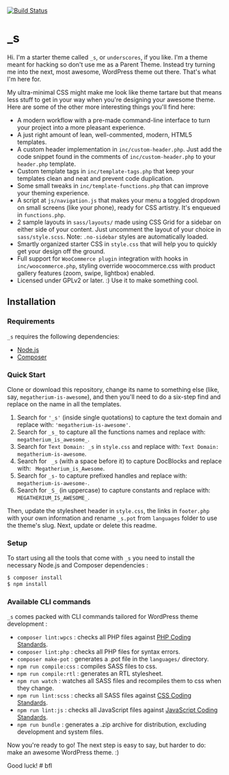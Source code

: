 [![Build Status](https://travis-ci.org/Automattic/_s.svg?branch=master)](https://travis-ci.org/Automattic/_s)

_s
===

Hi. I'm a starter theme called `_s`, or `underscores`, if you like. I'm a theme meant for hacking so don't use me as a Parent Theme. Instead try turning me into the next, most awesome, WordPress theme out there. That's what I'm here for.

My ultra-minimal CSS might make me look like theme tartare but that means less stuff to get in your way when you're designing your awesome theme. Here are some of the other more interesting things you'll find here:

* A modern workflow with a pre-made command-line interface to turn your project into a more pleasant experience.
* A just right amount of lean, well-commented, modern, HTML5 templates.
* A custom header implementation in `inc/custom-header.php`. Just add the code snippet found in the comments of `inc/custom-header.php` to your `header.php` template.
* Custom template tags in `inc/template-tags.php` that keep your templates clean and neat and prevent code duplication.
* Some small tweaks in `inc/template-functions.php` that can improve your theming experience.
* A script at `js/navigation.js` that makes your menu a toggled dropdown on small screens (like your phone), ready for CSS artistry. It's enqueued in `functions.php`.
* 2 sample layouts in `sass/layouts/` made using CSS Grid for a sidebar on either side of your content. Just uncomment the layout of your choice in `sass/style.scss`.
Note: `.no-sidebar` styles are automatically loaded.
* Smartly organized starter CSS in `style.css` that will help you to quickly get your design off the ground.
* Full support for `WooCommerce plugin` integration with hooks in `inc/woocommerce.php`, styling override woocommerce.css with product gallery features (zoom, swipe, lightbox) enabled.
* Licensed under GPLv2 or later. :) Use it to make something cool.

Installation
---------------

### Requirements

`_s` requires the following dependencies:

- [Node.js](https://nodejs.org/)
- [Composer](https://getcomposer.org/)

### Quick Start

Clone or download this repository, change its name to something else (like, say, `megatherium-is-awesome`), and then you'll need to do a six-step find and replace on the name in all the templates.

1. Search for `'_s'` (inside single quotations) to capture the text domain and replace with: `'megatherium-is-awesome'`.
2. Search for `_s_` to capture all the functions names and replace with: `megatherium_is_awesome_`.
3. Search for `Text Domain: _s` in `style.css` and replace with: `Text Domain: megatherium-is-awesome`.
4. Search for <code>&nbsp;_s</code> (with a space before it) to capture DocBlocks and replace with: <code>&nbsp;Megatherium_is_Awesome</code>.
5. Search for `_s-` to capture prefixed handles and replace with: `megatherium-is-awesome-`.
6. Search for `_S_` (in uppercase) to capture constants and replace with: `MEGATHERIUM_IS_AWESOME_`.

Then, update the stylesheet header in `style.css`, the links in `footer.php` with your own information and rename `_s.pot` from `languages` folder to use the theme's slug. Next, update or delete this readme.

### Setup

To start using all the tools that come with `_s`  you need to install the necessary Node.js and Composer dependencies :

```sh
$ composer install
$ npm install
```

### Available CLI commands

`_s` comes packed with CLI commands tailored for WordPress theme development :

- `composer lint:wpcs` : checks all PHP files against [PHP Coding Standards](https://developer.wordpress.org/coding-standards/wordpress-coding-standards/php/).
- `composer lint:php` : checks all PHP files for syntax errors.
- `composer make-pot` : generates a .pot file in the `languages/` directory.
- `npm run compile:css` : compiles SASS files to css.
- `npm run compile:rtl` : generates an RTL stylesheet.
- `npm run watch` : watches all SASS files and recompiles them to css when they change.
- `npm run lint:scss` : checks all SASS files against [CSS Coding Standards](https://developer.wordpress.org/coding-standards/wordpress-coding-standards/css/).
- `npm run lint:js` : checks all JavaScript files against [JavaScript Coding Standards](https://developer.wordpress.org/coding-standards/wordpress-coding-standards/javascript/).
- `npm run bundle` : generates a .zip archive for distribution, excluding development and system files.

Now you're ready to go! The next step is easy to say, but harder to do: make an awesome WordPress theme. :)

Good luck!
#   b f l  
 